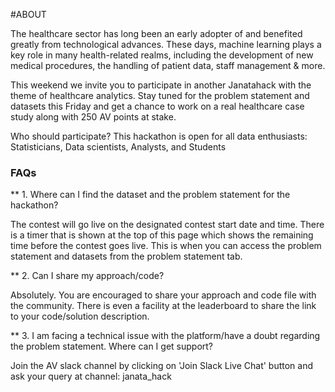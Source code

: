 #ABOUT 

The healthcare sector has long been an early adopter of and benefited greatly from technological advances. These days, machine learning plays a key role in many health-related realms, including the development of new medical procedures, the handling of patient data, staff management & more.

This weekend we invite you to participate in another Janatahack with the theme of healthcare analytics. Stay tuned for the problem statement and datasets this Friday and get a chance to work on a real healthcare case study along with 250 AV points at stake.



Who should participate?
This hackathon is open for all data enthusiasts: Statisticians, Data scientists, Analysts, and Students



### FAQs

** 1. Where can I find the dataset and the problem statement for the hackathon?

The contest will go live on the designated contest start date and time. There is a timer that is shown at the top of this page which shows the remaining time before the contest goes live. This is when you can access the problem statement and datasets from the problem statement tab.

 

** 2. Can I share my approach/code?

Absolutely. You are encouraged to share your approach and code file with the community. There is even a facility at the leaderboard to share the link to your code/solution description.



** 3. I am facing a technical issue with the platform/have a doubt regarding the problem statement. Where can I get support?

Join the AV slack channel by clicking on 'Join Slack Live Chat' button and ask your query at channel: janata_hack


